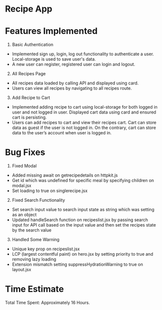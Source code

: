 # Recipe App

# Features Implemented

1. Basic Authentication
- Implemented sign up, login, log out functionality to authenticate a user. Local-storage is used to save user's data.
- A new user can register, registered user can login and logout.
2. All Recipes Page
- All recipes data loaded by calling API and displayed using card.
- Users can view all recipes by navigating to all recipes route.
3. Add Recipe to Cart
- Implemented adding recipe to cart using local-storage for both logged in user and not logged in user. Displayed cart data using card and ensured cart is persisting.
- Users can add recipes to cart and view their recipes cart. Cart can store data as guest if the user is not logged in. On the contrary, cart can store data to the user’s account when user is logged in.

# Bug Fixes

1. Fixed Modal
- Added missing await on getrecipedetails on httpkit.js
- Get id which was undefined for specific meal by specifying children on modal.jsx
- Set loading to true on singlerecipe.jsx 

2. Fixed Search Functionality
- Set search input value to search input state as string which was setting as an object
- Updated handleSearch function on recipeslist.jsx by passing search input for API call based on the input value and then set the recipes state by the search value 

3. Handled Some Warning
- Unique key prop on recipeslist.jsx
- LCP (largest contentful paint) on hero.jsx by setting priority to true and removing lazy loading
- Extension mismatch setting suppressHydrationWarning to true on layout.jsx

# Time Estimate

Total Time Spent: Approximately 16 Hours.
